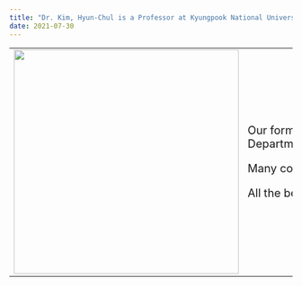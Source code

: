 ```yaml
---
title: "Dr. Kim, Hyun-Chul is a Professor at Kyungpook National University!"
date: 2021-07-30
---
```


<table> 
    <tr>
        <td>
            <div style='width:400px'> 
                <center> <img src='https://bspl.korea.ac.kr/image/bspl/DrKimHC_circle.png' width=400> </center>
        </td>
        <td>
            <div style='width:2000'> 
<p style='font-size: 20px'> Our former graduate student (currently, post-doc at Harvard Medical School) Dr. Hyun-Chul Kim will be moved to Kyungpook National University from September/2021 to become an Assistant Professor at the Department of Artificial Intelligence! </p> 

<p style='font-size: 20px'> Many congrats Dr. Kim for your achievement! </p>

<p style='font-size: 20px'> All the best in your new position and keep up the great work! </p> </div>
        </td>
    </tr>
</table>
